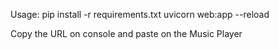 Usage:
pip install -r requirements.txt
uvicorn web:app --reload

Copy the URL on console and paste on the Music Player

